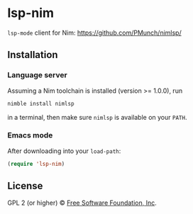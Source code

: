# lsp-nim

`lsp-mode` client for Nim: https://github.com/PMunch/nimlsp/

## Installation

### Language server

Assuming a Nim toolchain is installed (version >= 1.0.0), run
```bash
nimble install nimlsp
```
in a terminal, then make sure `nimlsp` is available on your `PATH`.

### Emacs mode

After downloading into your `load-path`:
```lisp
(require 'lsp-nim)
```
## License

GPL 2 (or higher) © [Free Software Foundation, Inc](http://www.fsf.org/about).
